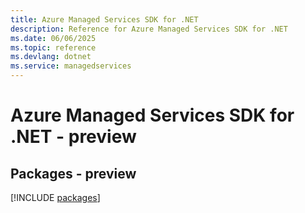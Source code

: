 ```yaml
---
title: Azure Managed Services SDK for .NET
description: Reference for Azure Managed Services SDK for .NET
ms.date: 06/06/2025
ms.topic: reference
ms.devlang: dotnet
ms.service: managedservices
---
```

# Azure Managed Services SDK for .NET - preview
## Packages - preview
[!INCLUDE [packages](managed-services-index.md)]